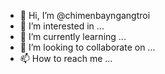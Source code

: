 - 👋 Hi, I’m @chimenbayngangtroi
- 👀 I’m interested in ...
- 🌱 I’m currently learning ...
- 💞️ I’m looking to collaborate on ...
- 📫 How to reach me ...

<!---
chimenbayngangtroi/chimenbayngangtroi is a ✨ special ✨ repository because its `README.md` (this file) appears on your GitHub profile.
You can click the Preview link to take a look at your changes.
--->

